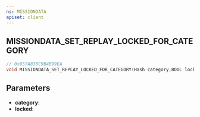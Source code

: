 ```yaml
---
ns: MISSIONDATA
apiset: client
---
```

## MISSIONDATA_SET_REPLAY_LOCKED_FOR_CATEGORY

```c
// 0x957A830C9B4B99EA
void MISSIONDATA_SET_REPLAY_LOCKED_FOR_CATEGORY(Hash category,BOOL locked);
```


## Parameters
* **category**:
* **locked**: